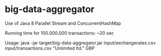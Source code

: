 # big-data-aggregator

Use of Java 8 Parallel Stream and ConcurrentHashMap

Running time for 100.000.000 transactions: ~20 sec

Usage: java -jar target/big-data-aggregator.jar input/exchangerates.csv input/transactions.csv "Unlimited ltd." GBP
